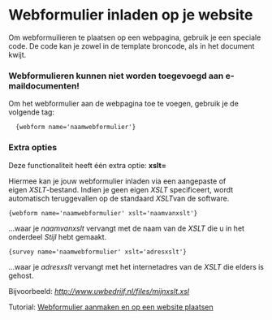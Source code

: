 # Webformulier inladen op je website

Om webformuilieren te plaatsen op een webpagina, gebruik je een speciale code. De code kan je zowel in de template broncode, als in het document kwijt. 

### Webformulieren kunnen niet worden toegevoegd aan e-maildocumenten!

Om het webformulier aan de webpagina toe te voegen, gebruik je de volgende tag:
    
      {webform name='naamwebformulier'}

### Extra opties

Deze functionaliteit heeft één extra optie: <strong>xslt=</strong>

Hiermee kan je jouw webformulier inladen via een aangepaste of eigen <em>XSLT</em>-bestand. Indien je geen eigen <em>XSLT</em> specificeert, wordt automatisch teruggevallen op de standaard <em>XSLT</em>van de software.

    {webform name='naamwebformulier' xslt='naamvanxslt'}

 ...waar je *naamvanxslt* vervangt met de naam van de *XSLT* die u in het onderdeel *Stijl* hebt gemaakt. 

    {survey name='naamwebformulier' xslt='adresxslt'}

...waar je *adresxslt* vervangt met het internetadres van de <em>XSLT</em> die elders is gehost.

Bijvoorbeeld: *http://www.uwbedrijf.nl/files/mijnxslt.xsl*

Tutorial: [Webformulier aanmaken en op een website plaatsen](./create-and-publish-a-webform)
